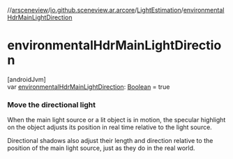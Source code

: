 //[arsceneview](../../../index.md)/[io.github.sceneview.ar.arcore](../index.md)/[LightEstimation](index.md)/[environmentalHdrMainLightDirection](environmental-hdr-main-light-direction.md)

# environmentalHdrMainLightDirection

[androidJvm]\
var [environmentalHdrMainLightDirection](environmental-hdr-main-light-direction.md): [Boolean](https://kotlinlang.org/api/latest/jvm/stdlib/kotlin/-boolean/index.html) = true

###  Move the directional light

When the main light source or a lit object is in motion, the specular highlight on the object adjusts its position in real time relative to the light source.

Directional shadows also adjust their length and direction relative to the position of the main light source, just as they do in the real world.
